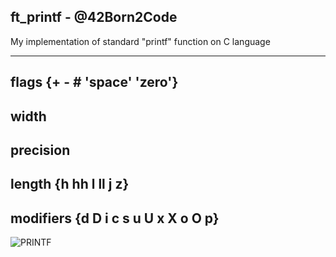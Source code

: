 ft_printf - @42Born2Code
--------------------------

My implementation of standard "printf" function on C language

-----------------------------------------------------------

flags {+ - # 'space' 'zero'}
----------------------------
width
------
precision
----------
length {h hh l ll j z}
---------------------
modifiers {d D i c  s  u U x X o O p}
-------------------------------------

![PRINTF](https://ozcanfatih.files.wordpress.com/2015/07/helloworld.jpg)

